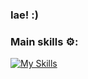 ### Iae! :)

### Main skills ⚙️:
[![My Skills](https://skillicons.dev/icons?i=typescript,js,html,css,angular,jquery,java,spring,maven,postman,postgresql,nodejs,git&theme=light)](https://skillicons.dev)
